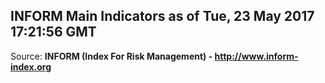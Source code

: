 ## INFORM Main Indicators as of Tue, 23 May 2017 17:21:56 GMT

Source: **INFORM (Index For Risk Management) - http://www.inform-index.org**